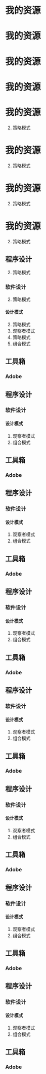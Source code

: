 # 我的资源
# 我的资源

# 我的资源

# 我的资源

# 我的资源

2. 策略模式

# 我的资源

2. 策略模式

# 我的资源

2. 策略模式

# 我的资源

2. 策略模式
## 程序设计

2. 策略模式
### 软件设计

2. 策略模式
#### 设计模式
2. 策略模式
1. 观察者模式
2. 策略模式
3. 组合模式
## 工具箱
### Adobe
## 程序设计

### 软件设计

#### 设计模式

1. 观察者模式
3. 组合模式

## 工具箱

### Adobe

## 程序设计

### 软件设计

#### 设计模式

1. 观察者模式
3. 组合模式

## 工具箱

### Adobe

## 程序设计

### 软件设计

#### 设计模式

1. 观察者模式
3. 组合模式

## 工具箱

### Adobe

## 程序设计

### 软件设计

#### 设计模式

1. 观察者模式
3. 组合模式

## 工具箱

### Adobe

## 程序设计

### 软件设计

#### 设计模式

1. 观察者模式
3. 组合模式

## 工具箱

### Adobe

## 程序设计

### 软件设计

#### 设计模式

1. 观察者模式
3. 组合模式

## 工具箱

### Adobe

## 程序设计

### 软件设计
#### 设计模式
1. 观察者模式
3. 组合模式
## 工具箱
### Adobe
